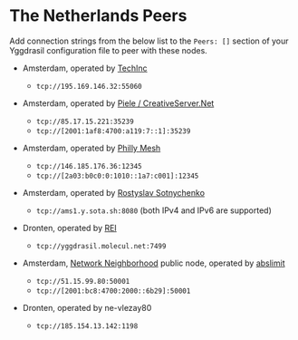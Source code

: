 # The Netherlands Peers

Add connection strings from the below list to the `Peers: []` section of your
Yggdrasil configuration file to peer with these nodes.

* Amsterdam, operated by [TechInc](https://techinc.nl)
  * `tcp://195.169.146.32:55060`

* Amsterdam, operated by [Piele / CreativeServer.Net](https://github.com/petertambach)
  * `tcp://85.17.15.221:35239`
  * `tcp://[2001:1af8:4700:a119:7::1]:35239`

* Amsterdam, operated by [Philly Mesh](https://phillymesh.net)
  * `tcp://146.185.176.36:12345`
  * `tcp://[2a03:b0c0:0:1010::1a7:c001]:12345`

* Amsterdam, operated by [Rostyslav Sotnychenko](https://github.com/rsotnychenko)
  * `tcp://ams1.y.sota.sh:8080` (both IPv4 and IPv6 are supported)

* Dronten, operated by [REI](https://github.com/molecul)
  * `tcp://yggdrasil.molecul.net:7499`

* Amsterdam, [Network Neighborhood](http://netwhood.online) public node, operated by [abslimit](http://netwhood.online/feedback/)
  * `tcp://51.15.99.80:50001`
  * `tcp://[2001:bc8:4700:2000::6b29]:50001`
  
* Dronten, operated by ne-vlezay80
  * `tcp://185.154.13.142:1198`
